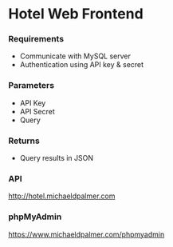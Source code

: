 # Hotel Web Frontend

### Requirements
- Communicate with MySQL server
- Authentication using API key & secret

### Parameters
- API Key
- API Secret
- Query

### Returns
- Query results in JSON

### API
http://hotel.michaeldpalmer.com

### phpMyAdmin
https://www.michaeldpalmer.com/phpmyadmin